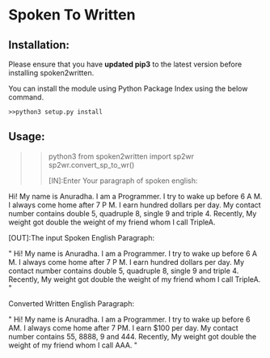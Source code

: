 # Spoken To Written

## Installation:

Please ensure that you have **updated pip3** to the latest version before installing spoken2written.

You can install the module using Python Package Index using the below command.

```
>>python3 setup.py install
```

## Usage:

> > python3
> > from spoken2written import sp2wr
> > sp2wr.convert_sp_to_wr()
> >
> > [IN]:Enter Your paragraph of spoken english:

Hi! My name is Anuradha. I am a Programmer. I try to wake up before 6 A M. I always come home after 7 P M. I earn hundred dollars per day. My contact number contains double 5, quadruple 8, single 9 and triple 4. Recently, My weight got double the weight of my friend whom I call TripleA.

[OUT]:The input Spoken English Paragraph:

" Hi! My name is Anuradha. I am a Programmer. I try to wake up before 6 A M. I always come home after 7 P M. I earn hundred dollars per day. My contact number contains double 5, quadruple 8, single 9 and triple 4. Recently, My weight got double the weight of my friend whom I call TripleA. "

Converted Written English Paragraph:

" Hi! My name is Anuradha. I am a Programmer. I try to wake up before 6 AM. I always come home after 7 PM. I earn \$100 per day. My contact number contains 55, 8888, 9 and 444. Recently, My weight got double the weight of my friend whom I call AAA. "

```

```
